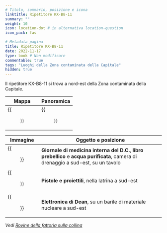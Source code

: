 ```yaml
---
# Titolo, sommario, posizione e icona
linktitle: Ripetitore KX-B8-11
summary: ""
weight: 10
icon: location-dot # in alternativa location-question
icon_pack: fas

# Metadata pagina
title: Ripetitore KX-B8-11
date: 2022-11-17
type: book # Non modificare
commentable: true
tags: "Luoghi della Zona contaminata della Capitale"
hidden: true
---
```




Il ripetitore KX-B8-11 si trova a nord-est della Zona contaminata della Capitale.



| Mappa                                | Panoramica                                   |
| ------------------------------------ | -------------------------------------------- |
| {{<figure src="fo3/RT_KX_B8_loc.webp">}} | {{<figure src="fo3/Relay_Tower_KX-B8-11.webp">}} |

| Immagine                                                                   | Oggetto e posizione                                                                                                                 |
| -------------------------------------------------------------------------- | ----------------------------------------------------------------------------------------------------------------------------------- |
| {{<figure src="fo3/DC_Journal_of_IM_drainage_chamber_Signal_OZ.webp">}}        | **Giornale di medicina interna del D.C.**, **libro prebellico** e **acqua purificata**, camera di drenaggio a sud-est, su un tavolo |
| {{<figure src="fo3/Hilltop_Farm_ruins_Guns_and_Bullets_near_farmhouse.webp">}} | **Pistole e proiettili**, nella latrina a sud-est                                                                                   |
| {{<figure src="fo3/Hilltop_Farm_ruins_Dean's_Electronics.webp">}}              | **Elettronica di Dean**, su un barile di materiale nucleare a sud-est                                                               |

*Vedi [Rovine della fattoria sulla collina](../rovine-della-fattoria-sulla-collina)*
